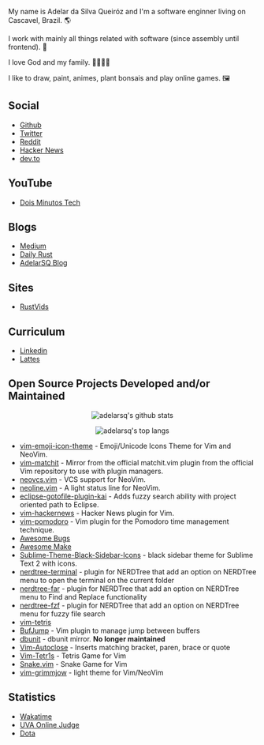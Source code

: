 My name is Adelar da Silva Queiróz and I'm a software enginner living on Cascavel, Brazil. 🌎

I work with mainly all things related with software (since assembly until frontend). 🧩

I love God and my family. 👶👨👩👦

I like to draw, paint, animes, plant bonsais and play online games. 🖼

## Social

- [Github](https://github.com/adelarsq)
- [Twitter](https://twitter.com/adelarsq)
- [Reddit](https://www.reddit.com/user/adelarsq)
- [Hacker News](https://news.ycombinator.com/user?id=adelarsq)
- [dev.to](https://dev.to/adelarsq)

## YouTube

- [Dois Minutos Tech](https://www.youtube.com/channel/UCbBWMfw-xk0rbm6_ibsNPjQ)

## Blogs

- [Medium](https://medium.com/@adelarsq)
- [Daily Rust](http://daily-rust.github.io)
- [AdelarSQ Blog](https://adelarsq.blogspot.com)

## Sites

- [RustVids](https://rustvids.github.io)

## Curriculum

- [Linkedin](https://www.linkedin.com/in/adelar-da-silva-queir%C3%B3z-158a9125)
- [Lattes](http://lattes.cnpq.br/3585801413183697)

## Open Source Projects Developed and/or Maintained

<p align="center">
    <img alt="adelarsq's github stats" src="https://github-readme-stats.vercel.app/api?username=adelarsq&hide=stars&theme=vue&show_icons=true"/>
</p>

<p align="center">
    <img alt="adelarsq's top langs" src="https://github-readme-stats.vercel.app/api/top-langs/?username=adelarsq&layout=compact&theme=vue"/>
</p>

- [vim-emoji-icon-theme](https://github.com/adelarsq/vim-emoji-icon-theme) - Emoji/Unicode Icons Theme for Vim and NeoVim.
- [vim-matchit](https://github.com/adelarsq/vim-matchit) - Mirror from the official matchit.vim plugin from the official Vim repository to use with plugin managers.
- [neovcs.vim](https://github.com/adelarsq/neovcs.vim) - VCS support for NeoVim.
- [neoline.vim](https://github.com/adelarsq/neoline.vim) - A light status line for NeoVim.
- [eclipse-gotofile-plugin-kai](https://github.com/adelarsq/eclipse-gotofile-plugin-kai) - Adds fuzzy search ability with project oriented path to Eclipse.
- [vim-hackernews](https://github.com/adelarsq/vim-hackernews) - Hacker News plugin for Vim.
- [vim-pomodoro](https://github.com/adelarsq/vim-pomodoro) - Vim plugin for the Pomodoro time management technique.
- [Awesome Bugs](https://github.com/adelarsq/awesome-bugs)
- [Awesome Make](https://github.com/adelarsq/awesome-make)
- [Sublime-Theme-Black-Sidebar-Icons](https://github.com/adelarsq/Sublime-Theme-Black-Sidebar-Icons) - black sidebar theme for Sublime Text 2 with icons.
- [nerdtree-terminal](https://github.com/adelarsq/nerdtree-terminal) - plugin for NERDTree that add an option on NERDTree menu to open the terminal on the
    current folder
- [nerdtree-far](https://github.com/adelarsq/nerdtree-far) - plugin for NERDTree that add an option on NERDTree menu to Find and Replace functionality
- [nerdtree-fzf](https://github.com/adelarsq/nerdtree-fzf) - plugin for NERDTree that add an option on NERDTree menu for fuzzy file search
- [vim-tetris](https://github.com/adelarsq/vim-tetris)
- [BufJump](https://github.com/adelarsq/BufJump) - Vim plugin to manage jump between buffers
- [dbunit](https://github.com/adelarsq/dbunit) - dbunit mirror. **No longer maintained**
- [Vim-Autoclose](https://github.com/adelarsq/Vim-Autoclose) - Inserts matching bracket, paren, brace or quote 
- [Vim-Tetr1s](https://github.com/adelarsq/Vim-Tetr1s) - Tetris Game for Vim
- [Snake.vim](https://github.com/adelarsq/Snake.vim) - Snake Game for Vim
- [vim-grimmjow](https://github.com/adelarsq/vim-grimmjow) - light theme for Vim/NeoVim

## Statistics

- [Wakatime](https://wakatime.com/@f246bf72-3e4d-408c-a080-de85212a5158)
- [UVA Online Judge](https://onlinejudge.org/index.php?option=com_onlinejudge&Itemid=20&page=show_authorstats&userid=2235)
- [Dota](https://www.dotabuff.com/players/140814703)

